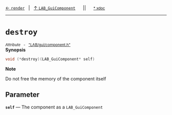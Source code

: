 [&#8592; `render`](LAB--gui--componenth--lab_guicomponent--render.md)&nbsp;&nbsp;&nbsp;|&nbsp;&nbsp;&nbsp;[&#8593; `LAB_GuiComponent`](LAB--gui--componenth--lab_guicomponent.md)&nbsp;&nbsp;&nbsp;&nbsp;&nbsp;&nbsp;||&nbsp;&nbsp;&nbsp;&nbsp;&nbsp;&nbsp;<small>[\* xdoc](../xdoc/LAB\gui.xmd#L116)</small>
***

# `destroy`
<small>*Attribute* &nbsp; - &nbsp; ["LAB/gui/component.h"](../include/LAB/gui/component.h)</small>  
**Synopsis**

```cpp
void (*destroy)(LAB_GuiComponent* self)
```

**Note**  

Do not free the memory of the component itself


## Parameter
**`self`** &#8213; The component as a `LAB_GuiComponent`  
